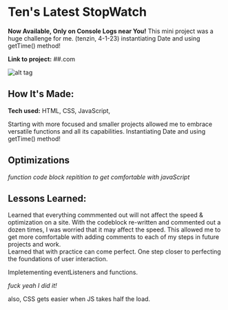 # Ten's Latest StopWatch 
**Now Available, Only on Console Logs near You!**
This mini project was a huge challenge for me. (tenzin, 4-1-23)
instantiating Date and using getTime() method!

**Link to project:** ##.com

![alt tag](http://placecorgi.com/1200/650)

## How It's Made:

**Tech used:** HTML, CSS, JavaScript, 

Starting with more focused and smaller projects allowed me to embrace versatile functions and all its capabilities. Instantiating Date and using getTime() method!

## Optimizations
*function code block repitition to get comfortable with javaScript*

## Lessons Learned:

Learned that everything commmented out will not affect the speed & optimization on a site. With the codeblock re-written and commented out a dozen times, I was worried
that it may affect the speed. This allowed me to get more comfortable with adding comments to each of my steps in future projects and work.  
Learned that with practice can come perfect. One step closer to perfecting the foundations of user interaction. 

Impletementing eventListeners and functions. 

*fuck yeah I did it!*

also, CSS gets easier when JS takes half the load. 
